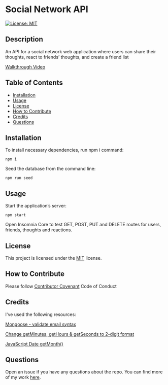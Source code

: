 # Social Network API

[![License: MIT](https://img.shields.io/badge/License-MIT-yellow.svg)](https://opensource.org/licenses/MIT)
  
## Description
  
An API for a social network web application where users can share their thoughts, react to friends’ thoughts, and create a friend list

[Walkthrough Video](https://drive.google.com/file/d/1DMUCiJ_wlN7gZJ2S1LJWwzWQVW88AAol/view)
  
## Table of Contents

- [Installation](#installation)
- [Usage](#usage)
- [License](#license)
- [How to Contribute](#how-to-contribute)
- [Credits](#credits)
- [Questions](#questions)
  
## Installation
  
To install necessary dependencies, run npm i command:
```
npm i
```
Seed the database from the command line:
```
npm run seed
```
  
## Usage
  
Start the application’s server:
```
npm start
```
Open Insomnia Core to test GET, POST, PUT and DELETE routes for users, friends, thoughts and reactions.
  
## License
    
This project is licensed under the [MIT](https://opensource.org/licenses/MIT) license.
  
## How to Contribute
  
Please follow [Contributor Covenant](https://www.contributor-covenant.org/) Code of Conduct

## Credits

I've used the following resources: 

[Mongoose - validate email syntax](https://stackoverflow.com/questions/18022365/mongoose-validate-email-syntax)

[Change getMinutes, getHours & getSeconds to 2-digit format](https://bobbyhadz.com/blog/javascript-get-minutes-with-leading-zero)

[JavaScript Date getMonth()](https://www.w3schools.com/jsref/jsref_getmonth.asp)
  
## Questions
  
Open an issue if you have any questions about the repo. You can find more of my work [here](https://github.com/hannazo).

